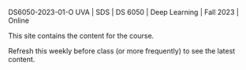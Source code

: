 DS6050-2023-01-O
UVA | SDS | DS 6050 | Deep Learning | Fall 2023 | Online

This site contains the content for the course.

Refresh this weekly before class (or more frequently) to see the latest content.

